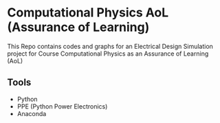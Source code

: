 # Computational Physics AoL (Assurance of Learning)

This Repo contains codes and graphs for an Electrical Design Simulation project for Course Computational Physics as an Assurance of Learning (AoL)

## Tools
* Python
* PPE (Python Power Electronics)
* Anaconda
